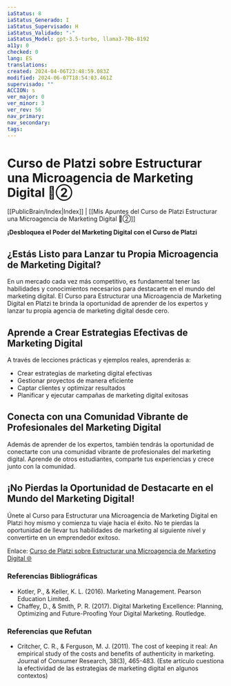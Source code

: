 ```yaml
---
iaStatus: 8
iaStatus_Generado: I
iaStatus_Supervisado: H
iaStatus_Validado: "-"
iaStatus_Model: gpt-3.5-turbo, llama3-70b-8192
a11y: 0
checked: 0
lang: ES
translations: 
created: 2024-04-06T23:48:59.083Z
modified: 2024-06-07T18:54:03.461Z
supervisado: ""
ACCION: s
ver_major: 0
ver_minor: 3
ver_rev: 56
nav_primary: 
nav_secondary: 
tags:
---
```

# Curso de Platzi sobre Estructurar una Microagencia de Marketing Digital 🔴②

[[PublicBrain/Index|Index]] | [[Mis Apuntes del Curso de Platzi Estructurar una Microagencia de Marketing Digital 🔴②]]

**¡Desbloquea el Poder del Marketing Digital con el Curso de Platzi**

## ¿Estás Listo para Lanzar tu Propia Microagencia de Marketing Digital?

En un mercado cada vez más competitivo, es fundamental tener las habilidades y conocimientos necesarios para destacarte en el mundo del marketing digital. El Curso para Estructurar una Microagencia de Marketing Digital en Platzi te brinda la oportunidad de aprender de los expertos y lanzar tu propia agencia de marketing digital desde cero.

## Aprende a Crear Estrategias Efectivas de Marketing Digital

A través de lecciones prácticas y ejemplos reales, aprenderás a:

* Crear estrategias de marketing digital efectivas
* Gestionar proyectos de manera eficiente
* Captar clientes y optimizar resultados
* Planificar y ejecutar campañas de marketing digital exitosas

## Conecta con una Comunidad Vibrante de Profesionales del Marketing Digital

Además de aprender de los expertos, también tendrás la oportunidad de conectarte con una comunidad vibrante de profesionales del marketing digital. Aprende de otros estudiantes, comparte tus experiencias y crece junto con la comunidad.

## ¡No Pierdas la Oportunidad de Destacarte en el Mundo del Marketing Digital!

Únete al Curso para Estructurar una Microagencia de Marketing Digital en Platzi hoy mismo y comienza tu viaje hacia el éxito. No te pierdas la oportunidad de llevar tus habilidades de marketing al siguiente nivel y convertirte en un emprendedor exitoso.

Enlace: [Curso de Platzi sobre Estructurar una Microagencia de Marketing Digital 🌐](https://platzi.com/cursos/estructura-microagencia/)

### Referencias Bibliográficas

* Kotler, P., & Keller, K. L. (2016). Marketing Management. Pearson Education Limited.
* Chaffey, D., & Smith, P. R. (2017). Digital Marketing Excellence: Planning, Optimizing and Future-Proofing Your Digital Marketing. Routledge.

### Referencias que Refutan

* Critcher, C. R., & Ferguson, M. J. (2011). The cost of keeping it real: An empirical study of the costs and benefits of authenticity in marketing. Journal of Consumer Research, 38(3), 465-483. (Este artículo cuestiona la efectividad de las estrategias de marketing digital en algunos contextos)
